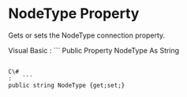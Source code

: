 <!-- loio3c13a42a6c5f1014a1d99ad866f2c951 -->

# NodeType Property

Gets or sets the NodeType connection property.



Visual Basic
:   ```
Public Property NodeType As String
```

C\#
:   ```
public string NodeType {get;set;}
```

